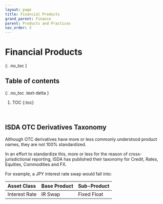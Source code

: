 ```yaml
---
layout: page
title: Financial Products
grand_parent: Finance
parent: Products and Practices
nav_order: 3
---
```


# Financial Products
{: .no_toc }

## Table of contents
{: .no_toc .text-delta }

1. TOC
{:toc}

<br />


## ISDA OTC Derivatives Taxonomy

Although OTC derivatives have more or less commonly understood product names, they are not 100% standardized. 

In an effort to standardize this, more or less for the reason of cross-jurisdictional reporting, ISDA has published their taxonomy for Credit, Rates, Equities, Commodities and FX.

For example, a JPY interest rate swap would fall into:

| Asset Class    | Base Product   | Sub-Product   |
|:---------------|:---------------|:--------------|
| Interest Rate  | IR Swap        | Fixed Float   |

